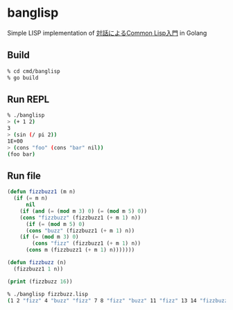 # banglisp

Simple LISP implementation of [対話によるCommon Lisp入門](https://www.morikita.co.jp/books/book/2093) in Golang

## Build

```bash
% cd cmd/banglisp
% go build
```

## Run REPL

```bash
% ./banglisp
> (+ 1 2)
3
> (sin (/ pi 2))
1E+00
> (cons "foo" (cons "bar" nil))
(foo bar)
```

## Run file

```lisp
(defun fizzbuzz1 (m n)
  (if (= m n)
      nil
    (if (and (= (mod m 3) 0) (= (mod m 5) 0))
	(cons "fizzbuzz" (fizzbuzz1 (+ m 1) n))
      (if (= (mod m 5) 0)
	  (cons "buzz" (fizzbuzz1 (+ m 1) n))
	(if (= (mod m 3) 0)
	    (cons "fizz" (fizzbuzz1 (+ m 1) n))
	  (cons m (fizzbuzz1 (+ m 1) n)))))))

(defun fizzbuzz (n)
  (fizzbuzz1 1 n))

(print (fizzbuzz 16))
```

```bash
% ./banglisp fizzbuzz.lisp
(1 2 "fizz" 4 "buzz" "fizz" 7 8 "fizz" "buzz" 11 "fizz" 13 14 "fizzbuzz")
```